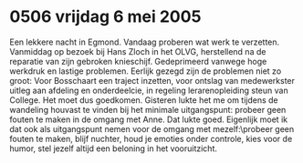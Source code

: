 # 0506 vrijdag 6 mei 2005
Een lekkere nacht in Egmond. Vandaag proberen wat werk te verzetten. Vanmiddag op bezoek bij Hans Zloch in het OLVG, herstellend na de reparatie van zijn gebroken knieschijf. Gedeprimeerd vanwege hoge werkdruk en lastige problemen. Eerlijk gezegd zijn de problemen niet zo groot: Voor Bosschaart een traject inzetten, voor ontslag van medewerkster uitleg aan afdeling en onderdeelcie, in regeling lerarenopleiding steun van College. Het moet dus goedkomen. Gisteren lukte het me om tijdens de wandeling houvast te vinden bij het minimale uitgangspunt: probeer geen fouten te maken in de omgang met Anne. Dat lukte goed. Eigenlijk moet ik dat ook als uitgangspunt nemen voor de omgang met mezelf:\probeer geen fouten te maken, blijf nuchter, houd je emoties onder controle, kies voor de humor, stel jezelf altijd een beloning in het vooruitzicht.